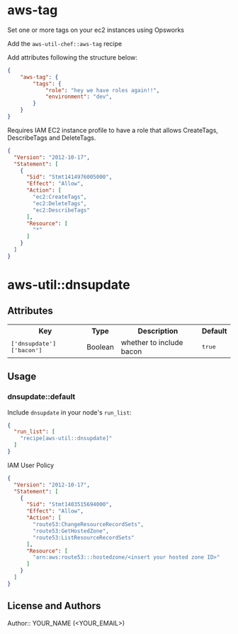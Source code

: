 aws-tag
============

Set one or more tags on your ec2 instances using Opsworks

Add the ``aws-util-chef::aws-tag`` recipe 

Add attributes following the structure below:

```json
{
    "aws-tag": {
        "tags": {
            "role": "hey we have roles again!!",
            "environment": "dev",
        }
    }
}
```

Requires IAM EC2 instance profile to have a role that allows CreateTags, DescribeTags and DeleteTags.

```json
{
  "Version": "2012-10-17",
  "Statement": [
    {
      "Sid": "Stmt1414976005000",
      "Effect": "Allow",
      "Action": [
        "ec2:CreateTags",
        "ec2:DeleteTags",
        "ec2:DescribeTags"
      ],
      "Resource": [
        "*"
      ]
    }
  ]
}

```

# aws-util::dnsupdate

## Attributes

<table>
  <tr>
    <th>Key</th>
    <th>Type</th>
    <th>Description</th>
    <th>Default</th>
  </tr>
  <tr>
    <td><tt>['dnsupdate']['bacon']</tt></td>
    <td>Boolean</td>
    <td>whether to include bacon</td>
    <td><tt>true</tt></td>
  </tr>
</table>

## Usage

### dnsupdate::default

Include `dnsupdate` in your node's `run_list`:

```json
{
  "run_list": [
    "recipe[aws-util::dnsupdate]"
  ]
}
```


IAM User Policy
```json
{
  "Version": "2012-10-17",
  "Statement": [
    {
      "Sid": "Stmt1403515694000",
      "Effect": "Allow",
      "Action": [
        "route53:ChangeResourceRecordSets",
        "route53:GetHostedZone",
        "route53:ListResourceRecordSets"
      ],
      "Resource": [
        "arn:aws:route53:::hostedzone/<insert your hosted zone ID>"
      ]
    }
  ]
}
```


## License and Authors

Author:: YOUR_NAME (<YOUR_EMAIL>)
